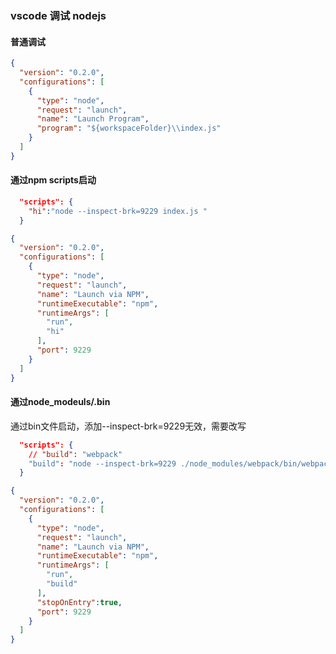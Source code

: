 ### vscode 调试 nodejs
#### 普通调试

```json
{
  "version": "0.2.0",
  "configurations": [
    {
      "type": "node",
      "request": "launch",
      "name": "Launch Program",
      "program": "${workspaceFolder}\\index.js"
    }
  ]
}
```
#### 通过npm scripts启动
```json
  "scripts": {
    "hi":"node --inspect-brk=9229 index.js "
  }
```
```json
{
  "version": "0.2.0",
  "configurations": [
    {
      "type": "node",
      "request": "launch",
      "name": "Launch via NPM",
      "runtimeExecutable": "npm",
      "runtimeArgs": [
        "run",
        "hi"
      ],
      "port": 9229
    }
  ]
}
```
#### 通过node_modeuls/.bin
通过bin文件启动，添加--inspect-brk=9229无效，需要改写
```json
  "scripts": {
    // "build": "webpack"
    "build": "node --inspect-brk=9229 ./node_modules/webpack/bin/webpack.js"
  }
```
```json
{
  "version": "0.2.0",
  "configurations": [
    {
      "type": "node",
      "request": "launch",
      "name": "Launch via NPM",
      "runtimeExecutable": "npm",
      "runtimeArgs": [
        "run",
        "build"
      ],
      "stopOnEntry":true,
      "port": 9229
    }
  ]
}
```